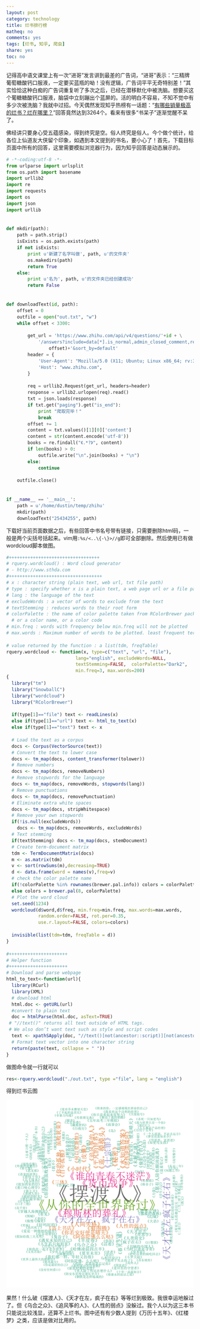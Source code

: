 ```yaml
---
layout: post
category: technology
title: 烂书排行榜
matheq: no
comments: yes
tags: [烂书, 知乎, 爬虫]
share: yes
toc: no
---
```

记得高中语文课堂上有一次“进哥”发言讲到最差的广告词，“进哥”表示：“三精牌葡萄糖酸钙口服液，一定要买蓝瓶的呦！没有逻辑，广告词平平无奇特别差！”其实恰恰这种白痴的广告词重复听了多次之后，已经在潜移默化中被洗脑。想要买这个葡糖糖酸钙口服液，脑袋中立刻蹦出个蓝屏的。活的明白不容易，不知不觉中有多少次被洗脑？我就中过招。今天偶然发现知乎热榜有一话题：“[有哪些销量极高的烂书？烂在哪里？](https://www.zhihu.com/question/25434255)”回答竟然达到3264个。看来有很多“书呆子”逐渐觉醒不呆了。

佛经讲只要身心受五蕴感染，得到终究是空。俗人终究是俗人。今个做个统计，给各位上仙道友大侠留个印象，如遇到本文提到的书名，要小心了！首先，下载目标页面中所有的回答，这里需要模拟浏览器行为，因为知乎回答是动态展示的。

```python
# -*-coding:utf-8 -*-
from urlparse import urlsplit
from os.path import basename
import urllib2
import re
import requests
import os
import json
import urllib


def mkdir(path):
    path = path.strip()
    isExists = os.path.exists(path)
    if not isExists:
        print u'新建了名字叫做', path, u'的文件夹'
        os.makedirs(path)
        return True
    else:
        print u'名为', path, u'的文件夹已经创建成功'
        return False


def downloadText(id, path):
    offset = 0
    outfile = open("out.txt", "w")
    while offset < 3300:

        get_url = 'https://www.zhihu.com/api/v4/questions/'+id + \
            '/answers?include=data[*].is_normal,admin_closed_comment,reward_info,is_collapsed,annotation_action,annotation_detail,collapse_reason,is_sticky,collapsed_by,suggest_edit,comment_count,can_comment,content,editable_content,voteup_count,reshipment_settings,comment_permission,created_time,updated_time,review_info,relevant_info,question,excerpt,relationship.is_authorized,is_author,voting,is_thanked,is_nothelp;data[*].mark_infos[*].url;data[*].author.follower_count,badge[*].topics&limit=5&offset='+str(
                offset)+'&sort_by=default'
        header = {
            'User-Agent': "Mozilla/5.0 (X11; Ubuntu; Linux x86_64; rv:34.0) Gecko/20100101 Firefox/34.0",
            'Host': "www.zhihu.com",
        }

        req = urllib2.Request(get_url, headers=header)
        response = urllib2.urlopen(req).read()
        txt = json.loads(response)
        if txt.get("paging").get("is_end"):
            print "爬取完毕！"
            break
        offset += 1
        content = txt.values()[1][0]['content']
        content = str(content.encode('utf-8'))
        books = re.findall("《.*?》", content)
        if len(books) > 0:
            outfile.write("\n".join(books) + "\n")
        else:
            continue

    outfile.close()


if __name__ == '__main__':
    path = u'/home/dustin/temp/zhihu'
    mkdir(path)
    downloadText("25434255", path)

```





下载好当前页面数据之后，有些回答中书名号带有链接，只需要删除html码，一般是两个尖括号括起来。vim用`:%s/<..\{-\}>//g`即可全部删除。然后使用已有做wordcloud脚本做图。

```R
#++++++++++++++++++++++++++++++++++
# rquery.wordcloud() : Word cloud generator
# - http://www.sthda.com
#+++++++++++++++++++++++++++++++++++
# x : character string (plain text, web url, txt file path)
# type : specify whether x is a plain text, a web page url or a file path
# lang : the language of the text
# excludeWords : a vector of words to exclude from the text
# textStemming : reduces words to their root form
# colorPalette : the name of color palette taken from RColorBrewer package, 
  # or a color name, or a color code
# min.freq : words with frequency below min.freq will not be plotted
# max.words : Maximum number of words to be plotted. least frequent terms dropped

# value returned by the function : a list(tdm, freqTable)
rquery.wordcloud <- function(x, type=c("text", "url", "file"), 
                          lang="english", excludeWords=NULL, 
                          textStemming=FALSE,  colorPalette="Dark2",
                          min.freq=3, max.words=200)
{ 
  library("tm")
  library("SnowballC")
  library("wordcloud")
  library("RColorBrewer") 
  
  if(type[1]=="file") text <- readLines(x)
  else if(type[1]=="url") text <- html_to_text(x)
  else if(type[1]=="text") text <- x
  
  # Load the text as a corpus
  docs <- Corpus(VectorSource(text))
  # Convert the text to lower case
  docs <- tm_map(docs, content_transformer(tolower))
  # Remove numbers
  docs <- tm_map(docs, removeNumbers)
  # Remove stopwords for the language 
  docs <- tm_map(docs, removeWords, stopwords(lang))
  # Remove punctuations
  docs <- tm_map(docs, removePunctuation)
  # Eliminate extra white spaces
  docs <- tm_map(docs, stripWhitespace)
  # Remove your own stopwords
  if(!is.null(excludeWords)) 
    docs <- tm_map(docs, removeWords, excludeWords) 
  # Text stemming
  if(textStemming) docs <- tm_map(docs, stemDocument)
  # Create term-document matrix
  tdm <- TermDocumentMatrix(docs)
  m <- as.matrix(tdm)
  v <- sort(rowSums(m),decreasing=TRUE)
  d <- data.frame(word = names(v),freq=v)
  # check the color palette name 
  if(!colorPalette %in% rownames(brewer.pal.info)) colors = colorPalette
  else colors = brewer.pal(8, colorPalette) 
  # Plot the word cloud
  set.seed(1234)
  wordcloud(d$word,d$freq, min.freq=min.freq, max.words=max.words,
            random.order=FALSE, rot.per=0.35, 
            use.r.layout=FALSE, colors=colors)
  
  invisible(list(tdm=tdm, freqTable = d))
}

#++++++++++++++++++++++
# Helper function
#++++++++++++++++++++++
# Download and parse webpage
html_to_text<-function(url){
  library(RCurl)
  library(XML)
  # download html
  html.doc <- getURL(url)  
  #convert to plain text
  doc = htmlParse(html.doc, asText=TRUE)
 # "//text()" returns all text outside of HTML tags.
 # We also don’t want text such as style and script codes
  text <- xpathSApply(doc, "//text()[not(ancestor::script)][not(ancestor::style)][not(ancestor::noscript)][not(ancestor::form)]", xmlValue)
  # Format text vector into one character string
  return(paste(text, collapse = " "))
}
```



做图命令就一行就可以

```R
res<-rquery.wordcloud("./out.txt", type ="file", lang = "english")
```
得到烂书云图

<a class="fancybox" rel="gallery1" href="https://raw.githubusercontent.com/dustincys/cn/assets/wordcloud.png" title="wordcloud"><img src="https://raw.githubusercontent.com/dustincys/cn/assets/wordcloud.png" alt="wordcloud" /></a>

果然！什么破《摆渡人》、《天才在左，疯子在右》等等烂到极致。我很幸运地躲过了。但《乌合之众》、《追风筝的人》、《人性的弱点》没躲过。我个人以为这三本书只能说比较浅显，还算不上烂书。图中还有有少数人提到《万历十五年》、《红楼梦》之类，应该是做对比用的。
